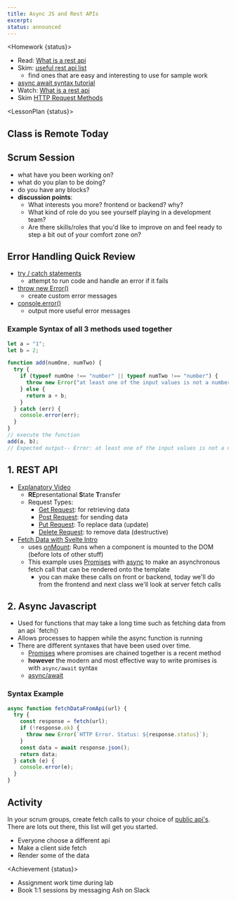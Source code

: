 ```yaml
---
title: Async JS and Rest APIs
excerpt:
status: announced
---
```


<script>
	import Homework from "$lib/components/Homework.svelte";
	import LessonPlan from "$lib/components/LessonPlan.svelte";
	import Achievement from "$lib/components/Achievement.svelte";
</script>

<Homework {status}>

- Read: [What is a rest api](https://www.redhat.com/en/topics/api/what-is-a-rest-api)
- Skim: [useful rest api list](https://rapidapi.com/blog/most-popular-api/)
  - find ones that are easy and interesting to use for sample work
- [async await syntax tutorial](https://javascript.info/async-await)
- Watch: [What is a rest api](https://www.youtube.com/watch?v=PfujVETI-i4)
- Skim [HTTP Request Methods](https://developer.mozilla.org/en-US/docs/Web/HTTP/Methods)

</Homework>

<LessonPlan {status}>

<h2>Class is Remote Today</h2>

<h2 id="scrum-meeting">Scrum Session</h2>

- what have you been working on?
- what do you plan to be doing?
- do you have any blocks?
- **discussion points**:
  - What interests you more? frontend or backend? why?
  - What kind of role do you see yourself playing in a development team?
  - Are there skills/roles that you'd like to improve on and feel ready to step a bit out of your comfort zone on?

<h2>Error Handling Quick Review</h2>

- [try / catch statements](https://developer.mozilla.org/en-US/docs/Web/JavaScript/Reference/Statements/try...catch)
  - attempt to run code and handle an error if it fails
- [throw new Error()](https://developer.mozilla.org/en-US/docs/Web/JavaScript/Reference/Statements/throw)
  - create custom error messages
- [console.error()](https://developer.mozilla.org/en-US/docs/Web/API/console/error)
  - output more useful error messages

### Example Syntax of all 3 methods used together

```js
let a = "1";
let b = 2;

function add(numOne, numTwo) {
  try {
    if (typeof numOne !== "number" || typeof numTwo !== "number") {
      throw new Error("at least one of the input values is not a number");
    } else {
      return a + b;
    }
  } catch (err) {
    console.error(err);
  }
}
// execute the function
add(a, b);
// Expected output-- Error: at least one of the input values is not a number
```

<h2 id="rest-api"> 1. REST API</h2>

- [Explanatory Video](https://youtu.be/PfujVETI-i4?si=qcRbOcBk-tRWHwz0)
  - **RE**presentational **S**tate **T**ransfer
  - Request Types:
    - [Get Request](https://developer.mozilla.org/en-US/docs/Web/HTTP/Methods/GET): for retrieving data
    - [Post Request](https://developer.mozilla.org/en-US/docs/Web/HTTP/Methods/POST): for sending data
    - [Put Request](https://developer.mozilla.org/en-US/docs/Web/HTTP/Methods/PUT): To replace data (update)
    - [Delete Request](https://developer.mozilla.org/en-US/docs/Web/HTTP/Methods/DELETE): to remove data (destructive)
- [Fetch Data with Svelte Intro](https://svelte.dev/repl/cb31be94ea444b41a11d1320d16ba6dc?version=3.32.3)
  - uses [onMount](https://svelte.dev/docs/svelte#onmount): Runs when a component is mounted to the DOM (before lots of other stuff)
  - This example uses [Promises](https://developer.mozilla.org/en-US/docs/Web/JavaScript/Reference/Global_Objects/Promise) with [async](https://svelte.dev/repl/7e175db016b74c4ba4688c76114866c9?version=3.23.0) to make an asynchronous fetch call that can be rendered onto the template
    - you can make these calls on front or backend, today we'll do from the frontend and next class we'll look at server fetch calls

<h2 id="async-js">2. Async Javascript</h2>

- Used for functions that may take a long time such as fetching data from an api `fetch()
- Allows processes to happen while the async function is running
- There are different syntaxes that have been used over time.
  - [Promises](https://developer.mozilla.org/en-US/docs/Web/JavaScript/Reference/Global_Objects/Promise) where promises are chained together is a recent method
  - **however** the modern and most effective way to write promises is with `async/await` syntax
  - [async/await](https://developer.mozilla.org/en-US/docs/Web/JavaScript/Reference/Statements/async_function)

### Syntax Example

```js
async function fetchDataFromApi(url) {
  try {
    const response = fetch(url);
    if (!response.ok) {
      throw new Error(`HTTP Error. Status: ${response.status}`);
    }
    const data = await response.json();
    return data;
  } catch (e) {
    console.error(e);
  }
}
```

<h2>Activity</h2>

In your scrum groups, create fetch calls to your choice of [public api's](https://apipheny.io/free-api/). There are lots out there, this list will get you started.

- Everyone choose a different api
- Make a client side fetch
- Render some of the data

</LessonPlan>

<Achievement {status}>

- Assignment work time during lab
- Book 1:1 sessions by messaging Ash on Slack

</Achievement>
